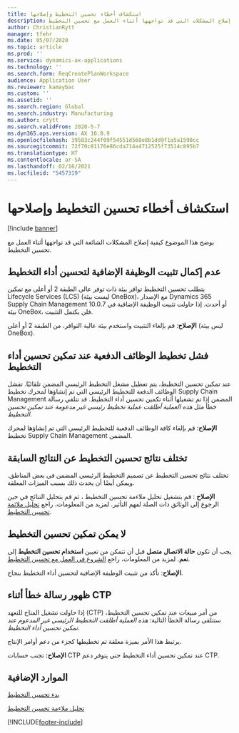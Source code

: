 ```yaml
---
title: استكشاف أخطاء تحسين التخطيط وإصلاحها
description: يوضح هذا الموضوع كيفية إصلاح المشكلات التي قد تواجهها أثناء العمل مع تحسين التخطيط.
author: ChristianRytt
manager: tfehr
ms.date: 05/07/2020
ms.topic: article
ms.prod: ''
ms.service: dynamics-ax-applications
ms.technology: ''
ms.search.form: ReqCreatePlanWorkspace
audience: Application User
ms.reviewer: kamaybac
ms.custom: ''
ms.assetid: ''
ms.search.region: Global
ms.search.industry: Manufacturing
ms.author: crytt
ms.search.validFrom: 2020-5-7
ms.dyn365.ops.version: AX 10.0.9
ms.openlocfilehash: 39583c244f09f54551d560e8b1dd9f1a5a1590cc
ms.sourcegitcommit: 72f70c81176e86cda714a4712525f73514c895b7
ms.translationtype: HT
ms.contentlocale: ar-SA
ms.lasthandoff: 02/16/2021
ms.locfileid: "5457319"
---
```

# <a name="troubleshoot-planning-optimization"></a>استكشاف أخطاء تحسين التخطيط وإصلاحها 

[!include [banner](../../includes/banner.md)]

يوضح هذا الموضوع كيفية إصلاح المشكلات الشائعة التي قد تواجهها أثناء العمل مع تحسين التخطيط.

## <a name="installation-of-the-planning-optimization-add-in-doesnt-complete"></a>عدم إكمال تثبيت الوظيفة الإضافية لتحسين أداء التخطيط

يتطلب تحسين التخطيط توافر بيئة ذات توفر عالي الطبقة 2 أو أعلى مع تمكين Lifecycle Services (LCS) (ليست بيئة OneBox)، مع الإصدار Dynamics 365 Supply Chain Management 10.0.7 أو أحدث. إذا حاولت تثبيت الوظيفة الإضافية في بيئة OneBox، فلن يكتمل التثبيت.

**الإصلاح**: قم بإلغاء التثبيت واستخدم بيئة عالية التوافر، من الطبقة 2 أو أعلى (ليس بيئة OneBox).

## <a name="planning-of-batch-jobs-fails-when-planning-optimization-is-enabled"></a>فشل تخطيط الوظائف الدفعية عند تمكين تحسين أداء التخطيط

عند تمكين تحسين التخطيط، يتم تعطيل مشغل التخطيط الرئيسي المضمن تلقائيًا. تفشل الوظائف الدفعة للتخطيط الرئيسي التي تم إنشاؤها لمحرك تخطيط Supply Chain Management المضمن إذا تم تشغيلها أثناء تكمين تحسين أداء التخطيط. قد تتلقي رسالة خطأ مثل *هذه العملية أطلقت عملية تخطيط رئيسي غير مدعومة عند تمكين تحسين التخطيط*.

**الإصلاح**: قم بإلغاء كافة الوظائف الدفعية للتخطيط الرئيسي التي تم إنشاؤها لمحرك تخطيط Supply Chain Management المضمن.

## <a name="planning-optimization-results-are-different-from-earlier-results"></a>تختلف نتائج تحسين التخطيط عن النتائج السابقة

تختلف نتائج تحسين التخطيط عن تصميم التخطيط الرئيسي المضمن في بعض المناطق. ويمكن أيضًا أن يحدث ذلك بسبب الميزات المعلقة.

**الإصلاح** : قم بتشغيل تحليل ملاءمة تحسين التخطيط ، ثم قم بتحليل النتائج في حين الرجوع إلى الوثائق ذات الصلة لفهم التأثير. لمزيد من المعلومات، راجع [تحليل ملائمة تحسين التخطيط](planning-optimization-fit-analysis.md).

## <a name="cant-enable-planning-optimization"></a>لا يمكن تمكين تحسين التخطيط

يجب أن تكون **حالة الاتصال** **متصل** قبل أن تتمكن من تعيين **استخدام تحسين التخطيط** إلى **نعم**. لمزيد من المعلومات، راجع [الشروع في العمل مع تحسين التخطيط](get-started.md).

**الإصلاح**: تأكد من تثبيت الوظيفة الإضافية لتحسين أداء التخطيط بنجاح.

## <a name="error-message-is-shown-during-ctp"></a>ظهور رسالة خطأ أثناء CTP

إذا حاولت تشغيل المتاح للتعهد (CTP) من أمر مبيعات عند تمكين تحسين التخطيط، ستتلقى رسالة الخطأ التالية: *هذه العملية أطلقت التخطيط الرئيسي غير المدعوم عند تمكين تحسين أداء التخطيط*.

يرتبط هذا الأمر بميزة معلقة تم تخطيطها كجزء من دعم أوامر الإنتاج.

**الإصلاح:** تجنب حسابات CTP عند تمكين تحسين أداء التخطيط حتى يتوفر دعم CTP.

## <a name="additional-resources"></a>الموارد الإضافية

[بدء تحسين التخطيط](get-started.md)

[تحليل ملاءمة تحسين التخطيط](planning-optimization-fit-analysis.md)


[!INCLUDE[footer-include](../../../includes/footer-banner.md)]